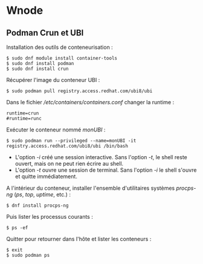 # Wnode

## Podman Crun et UBI

Installation des outils de conteneurisation :
```bash,ignore
$ sudo dnf module install container-tools
$ sudo dnf install podman
$ sudo dnf install crun
```

Récupérer l'image du conteneur UBI :
```bash,ignore
$ sudo podman pull registry.access.redhat.com/ubi8/ubi
```

Dans le fichier */etc/containers/containers.conf* changer la runtime :
```bash,ignore
runtime=crun
#runtime=runc
```

Exécuter le conteneur nommé *monUBI* :
```bash,ignore
$ sudo podman run --privileged --name=monUBI -it registry.access.redhat.com/ubi8/ubi /bin/bash
```

* L'option *-i* créé une session interactive. Sans l'option *-t*, le shell reste ouvert, mais on ne
  peut rien écrire au shell.
* L'option *-t* ouvre une session de terminal. Sans l'option *-i* le shell s'ouvre et quitte
  immédiatement.

A l'intérieur du conteneur, installer l'ensemble d'utilitaires systèmes *procps-ng* (*ps*, *top*,
*uptime*, etc.) :
```bash,ignore
$ dnf install procps-ng
```

Puis lister les processus courants :
```bash,ignore
$ ps -ef
```

Quitter pour retourner dans l'hôte et lister les conteneurs :
```bash,ignore
$ exit
$ sudo podman ps
```
